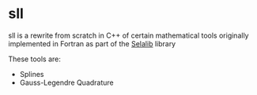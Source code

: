 # sll

sll is a rewrite from scratch in C++ of certain mathematical tools originally
implemented in Fortran as part of the [Selalib](https://selalib.github.io/) library

These tools are:
- Splines
- Gauss-Legendre Quadrature
